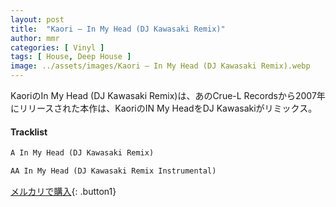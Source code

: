 ```yaml
---
layout: post
title:  "Kaori – In My Head (DJ Kawasaki Remix)"
author: mmr
categories: [ Vinyl ]
tags: [ House, Deep House ]
image: ../assets/images/Kaori – In My Head (DJ Kawasaki Remix).webp
---
```


KaoriのIn My Head (DJ Kawasaki Remix)は、あのCrue-L Recordsから2007年にリリースされた本作は、KaoriのIN My HeadをDJ Kawasakiがリミックス。


#### Tracklist
```md
A In My Head (DJ Kawasaki Remix)

AA In My Head (DJ Kawasaki Remix Instrumental)
```

[メルカリで購入](https://jp.mercari.com/item/m77600179175?afid=6142608987){: .button1}
